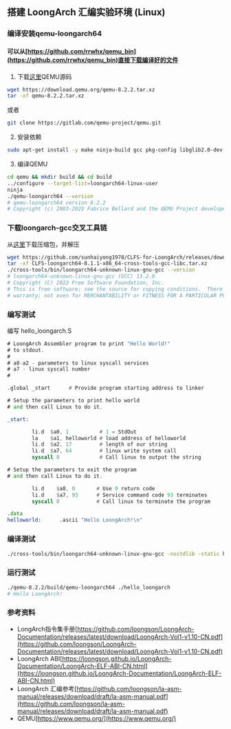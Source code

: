 ## 搭建 LoongArch 汇编实验环境 (Linux)

### 编译安装qemu-loongarch64

#### 可以从[https://github.com/rrwhx/qemu_bin](https://github.com/rrwhx/qemu_bin)直接下载编译好的文件

1. 下载[这里](https://download.qemu.org/qemu-8.2.2.tar.xz)QEMU源码

```bash
wget https://download.qemu.org/qemu-8.2.2.tar.xz
tar -xf qemu-8.2.2.tar.xz
```
或者
```bash
git clone https://gitlab.com/qemu-project/qemu.git
```

2. 安装依赖
```bash
sudo apt-get install -y make ninja-build gcc pkg-config libglib2.0-dev git python3-venv
```

3. 编译QEMU
```bash
cd qemu && mkdir build && cd build
../configure --target-list=loongarch64-linux-user
ninja
./qemu-loongarch64 --version
# qemu-loongarch64 version 8.2.2
# Copyright (c) 2003-2023 Fabrice Bellard and the QEMU Project developers
```

### 下载loongarch-gcc交叉工具链

从[这里](https://github.com/sunhaiyong1978/CLFS-for-LoongArch/releases/download/8.1/CLFS-loongarch64-8.1.1-x86_64-cross-tools-gcc-libc.tar.xz)下载压缩包，并解压

```bash
wget https://github.com/sunhaiyong1978/CLFS-for-LoongArch/releases/download/8.1/CLFS-loongarch64-8.1.1-x86_64-cross-tools-gcc-libc.tar.xz
tar -xf CLFS-loongarch64-8.1.1-x86_64-cross-tools-gcc-libc.tar.xz
./cross-tools/bin/loongarch64-unknown-linux-gnu-gcc --version
# loongarch64-unknown-linux-gnu-gcc (GCC) 13.2.0
# Copyright (C) 2023 Free Software Foundation, Inc.
# This is free software; see the source for copying conditions.  There is NO
# warranty; not even for MERCHANTABILITY or FITNESS FOR A PARTICULAR PURPOSE.
```

### 编写测试

编写 hello_loongarch.S

```asm
# LoongArch Assembler program to print "Hello World!"
# to stdout.
#
# a0-a2 - parameters to linux syscall services
# a7 - linux syscall number
#

.global _start      # Provide program starting address to linker

# Setup the parameters to print hello world
# and then call Linux to do it.

_start:

        li.d  $a0, 1          # 1 = StdOut
        la    $a1, helloworld # load address of helloworld
        li.d  $a2, 17         # length of our string
        li.d  $a7, 64         # linux write system call
        syscall 0             # Call linux to output the string

# Setup the parameters to exit the program
# and then call Linux to do it.

        li.d    $a0, 0       # Use 0 return code
        li.d    $a7, 93      # Service command code 93 terminates
        syscall 0            # Call linux to terminate the program

.data
helloworld:      .ascii "Hello LoongArch!\n"
```

### 编译测试

```bash
./cross-tools/bin/loongarch64-unknown-linux-gnu-gcc -nostdlib -static hello_loongarch.S -o ./hello_loongarch
```

### 运行测试

```bash
./qemu-8.2.2/build/qemu-loongarch64 ./hello_loongarch
# Hello LoongArch!
```

### 参考资料

* LongArch指令集手册[https://github.com/loongson/LoongArch-Documentation/releases/latest/download/LoongArch-Vol1-v1.10-CN.pdf](https://github.com/loongson/LoongArch-Documentation/releases/latest/download/LoongArch-Vol1-v1.10-CN.pdf)
* LoongArch ABI[https://loongson.github.io/LoongArch-Documentation/LoongArch-ELF-ABI-CN.html](https://loongson.github.io/LoongArch-Documentation/LoongArch-ELF-ABI-CN.html)
* LoongArch 汇编参考[https://github.com/loongson/la-asm-manual/releases/download/draft/la-asm-manual.pdf](https://github.com/loongson/la-asm-manual/releases/download/draft/la-asm-manual.pdf)
* QEMU[https://www.qemu.org/](https://www.qemu.org/)
